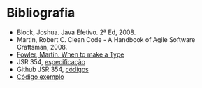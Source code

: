 # Bibliografia


* Block, Joshua. Java Efetivo. 2ª Ed, 2008.
* Martin, Robert C. Clean Code - A Handbook of Agile Software Craftsman, 2008.
* [Fowler, Martin. When to make a Type](http://martinfowler.com/ieeeSoftware/whenType.pdf)
* JSR 354, [especificação](https://www.jcp.org/en/jsr/detail?id=354)
* Github JSR 354, [códigos](https://github.com/JavaMoney)
* [Código exemplo](https://github.com/otaviojava/money-api-book-samples)
